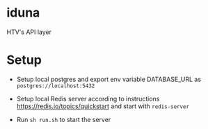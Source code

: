 # iduna
HTV's API layer

# Setup
- Setup local postgres and export env variable DATABASE_URL as `postgres://localhost:5432`

- Setup local Redis server according to instructions https://redis.io/topics/quickstart and start with `redis-server`

- Run `sh run.sh` to start the server
